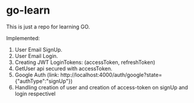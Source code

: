 # go-learn

This is just a repo for learning GO.

Implemented:

1. User Email SignUp.
2. User Email Login.
3. Creating JWT LoginTokens: (accessToken, refreshToken)
4. GetUser api secured with accessToken.
5. Google Auth (link: http://localhost:4000/auth/google?state={"authType":"signUp"})
  1. Handling creation of user and creation of access-token on signUp and login respectivel
